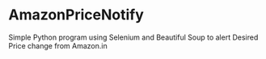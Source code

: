# AmazonPriceNotify
Simple Python program using Selenium and Beautiful Soup to alert Desired Price change from Amazon.in

